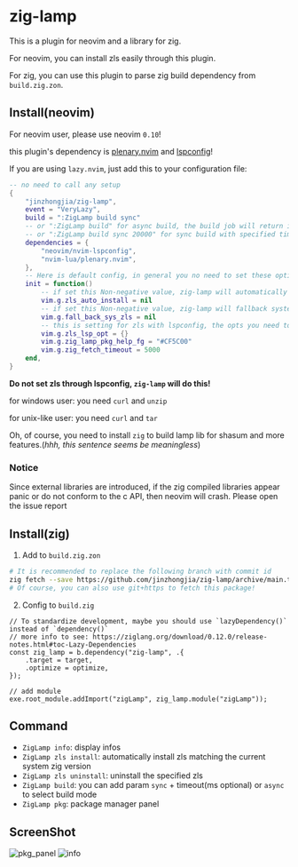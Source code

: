 # zig-lamp

This is a plugin for neovim and a library for zig.

For neovim, you can install zls easily through this plugin.

For zig, you can use this plugin to parse zig build dependency from `build.zig.zon`.

## Install(neovim)

For neovim user, please use neovim `0.10`!

this plugin's dependency is [plenary.nvim](https://github.com/nvim-lua/plenary.nvim) and [lspconfig](https://github.com/neovim/nvim-lspconfig)!

If you are using `lazy.nvim`, just add this to your configuration file:

```lua
-- no need to call any setup
{
    "jinzhongjia/zig-lamp",
    event = "VeryLazy",
    build = ":ZigLamp build sync"
    -- or ":ZigLamp build" for async build, the build job will return immediately
    -- or ":ZigLamp build sync 20000" for sync build with specified timeout 20000ms
    dependencies = {
        "neovim/nvim-lspconfig",
        "nvim-lua/plenary.nvim",
    },
    -- Here is default config, in general you no need to set these options
    init = function()
        -- if set this Non-negative value, zig-lamp will automatically install zls when open zig file.
        vim.g.zls_auto_install = nil
        -- if set this Non-negative value, zig-lamp will fallback system zls when not found downloaded zls.
        vim.g.fall_back_sys_zls = nil
        -- this is setting for zls with lspconfig, the opts you need to see document of zls and lspconfig.
        vim.g.zls_lsp_opt = {}
        vim.g.zig_lamp_pkg_help_fg = "#CF5C00"
        vim.g.zig_fetch_timeout = 5000
    end,
}
```

**Do not set zls through lspconfig, `zig-lamp` will do this!**

for windows user: you need `curl` and `unzip`

for unix-like user: you need `curl` and `tar`

Oh, of course, you need to install `zig` to build lamp lib for shasum and more features.(_hhh, this sentence seems be meaningless_)

### Notice

Since external libraries are introduced, if the zig compiled libraries appear panic or do not conform to the c API, then neovim will crash. Please open the issue report

## Install(zig)

1. Add to `build.zig.zon`

```sh
# It is recommended to replace the following branch with commit id
zig fetch --save https://github.com/jinzhongjia/zig-lamp/archive/main.tar.gz
# Of course, you can also use git+https to fetch this package!
```

2. Config to `build.zig`

```zig
// To standardize development, maybe you should use `lazyDependency()` instead of `dependency()`
// more info to see: https://ziglang.org/download/0.12.0/release-notes.html#toc-Lazy-Dependencies
const zig_lamp = b.dependency("zig-lamp", .{
    .target = target,
    .optimize = optimize,
});

// add module
exe.root_module.addImport("zigLamp", zig_lamp.module("zigLamp"));
```

## Command

- `ZigLamp info`: display infos
- `ZigLamp zls install`: automatically install zls matching the current system zig version
- `ZigLamp zls uninstall`: uninstall the specified zls
- `ZigLamp build`: you can add param `sync` + timeout(ms optional) or `async` to select build mode
- `ZigLamp pkg`: package manager panel

## ScreenShot

![pkg_panel](https://github.com/user-attachments/assets/01324e66-5912-4532-beeb-ac82c3ca84d0)
![info](https://github.com/user-attachments/assets/c5c988b5-d0b4-453e-8967-2b00b2bd3a11)
